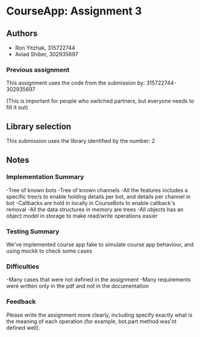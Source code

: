 # CourseApp: Assignment 3

## Authors
* Ron Yitzhak, 315722744
* Aviad Shiber, 302935697

### Previous assignment
This assignment uses the code from the submission by: 315722744-302935697

(This is important for people who switched partners, but everyone needs to fill it out)

## Library selection
This submission uses the library identified by the number: 2

## Notes

### Implementation Summary
  -Tree of known bots
  -Tree of known channels
  -All the features includes a specific tree/s to enable holding details per bot, and details per channel in bot
  -Callbacks are hold in locally in CourseBots to enable callback's removal
  -All the data structures in memory are trees
  -All objects has an object model in storage to make read/write operations easier

### Testing Summary
  We've implemented course app fake to simulate course app behaviour, and using mockk to check some cases

### Difficulties
  -Many cases that were not defined in the assignment
  -Many requirements were written only in the pdf and not in the documentation

### Feedback
  Please write the assignment more clearly, including specify exactly what is the meaning of each operation
(for example, bot.part method was'nt defined well).